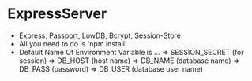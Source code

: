 # ExpressServer
- Express, Passport, LowDB, Bcrypt, Session-Store
- All you need to do is 'npm install'
- Default Name Of Environment Variable is ...
  => SESSION_SECRET (for session)
  => DB_HOST (host name)
  => DB_NAME (database name)
  => DB_PASS (password)
  => DB_USER (database user name)
  
